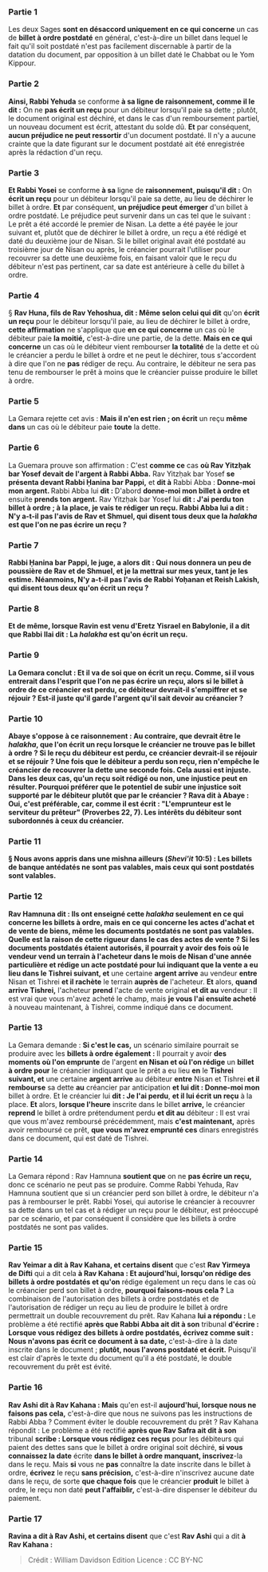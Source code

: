 
### Partie 1
Les deux Sages <b>sont en désaccord uniquement en ce qui concerne</b> un cas de <b>billet à ordre postdaté</b> en général,</b> c'est-à-dire un billet dans lequel le fait qu'il soit postdaté n'est pas facilement discernable à partir de la datation du document, par opposition à un billet daté le Chabbat ou le Yom Kippour.

### Partie 2
<b>Ainsi, Rabbi Yehuda</b> se conforme <b>à sa ligne de <b>raisonnement</b>, comme il le dit :</b> On ne <b>pas écrit un reçu</b> pour un débiteur lorsqu'il paie sa dette ; plutôt, le document original est déchiré, et dans le cas d'un remboursement partiel, un nouveau document est écrit, attestant du solde dû. <b>Et</b> par conséquent, <b>aucun préjudice ne peut ressortir</b> d'un document postdaté. Il n'y a aucune crainte que la date figurant sur le document postdaté ait été enregistrée après la rédaction d'un reçu.

### Partie 3
<b>Et Rabbi Yosei</b> se conforme <b>à sa</b> ligne de <b>raisonnement, puisqu'il dit :</b> On <b>écrit un reçu</b> pour un débiteur lorsqu'il paie sa dette, au lieu de déchirer le billet à ordre. <b>Et</b> par conséquent, <b>un préjudice peut émerger</b> d'un billet à ordre postdaté. Le préjudice peut survenir dans un cas tel que le suivant : Le prêt a été accordé le premier de Nisan. La dette a été payée le jour suivant et, plutôt que de déchirer le billet à ordre, un reçu a été rédigé et daté du deuxième jour de Nisan. Si le billet original avait été postdaté au troisième jour de Nisan ou après, le créancier pourrait l'utiliser pour recouvrer sa dette une deuxième fois, en faisant valoir que le reçu du débiteur n'est pas pertinent, car sa date est antérieure à celle du billet à ordre.

### Partie 4
§ <b>Rav Huna, fils de Rav Yehoshua, dit : Même selon celui qui dit</b> qu'on <b>écrit un reçu</b> pour le débiteur lorsqu'il paie, au lieu de déchirer le billet à ordre, <b>cette affirmation</b> ne s'applique que <b>en ce qui concerne</b> un cas où le débiteur paie <b>la moitié,</b> c'est-à-dire une partie, de la dette. <b>Mais en ce qui concerne</b> un cas où le débiteur vient rembourser <b>la totalité</b> de la dette et où le créancier a perdu le billet à ordre et ne peut le déchirer, tous s'accordent à dire que l'on ne <b>pas</b> rédiger de reçu. Au contraire, le débiteur ne sera pas tenu de rembourser le prêt à moins que le créancier puisse produire le billet à ordre.

### Partie 5
La Gemara rejette cet avis : <b>Mais il n'en est rien ; on écrit</b> un reçu <b>même dans</b> un cas où le débiteur paie <b>toute</b> la dette.

### Partie 6
La Guemara prouve son affirmation : C'est <b>comme ce</b> cas <b>où Rav Yitzḥak bar Yosef devait de l'argent à Rabbi Abba.</b> Rav Yitzḥak bar Yosef <b>se présenta devant Rabbi Ḥanina bar Pappi,</b> et <b>dit à</b> Rabbi Abba : <b>Donne-moi mon argent. </b> Rabbi Abba lui <b>dit : </b> D'abord <b>donne-moi mon <b>billet à ordre</b> et</b> ensuite <b>prends ton argent.</b> Rav Yitzḥak bar Yosef lui <b>dit : J'ai perdu ton <b>billet à ordre</b> ; à la place, <b>je vais te rédiger un reçu.</b> Rabbi Abba <b>lui a dit : N'y a-t-il pas</b> l'avis de <b>Rav et Shmuel, qui disent tous deux</b> que la <i>halakha</i> est que l'on ne <b>pas écrire un reçu ?</b>

### Partie 7
Rabbi Ḥanina bar Pappi, le juge, a alors <b>dit : Qui nous donnera</b> un peu de <b>poussière de Rav et de Shmuel,</b> et <b>je la mettrai sur mes yeux,</b> tant je les estime. Néanmoins, <b>N'y a-t-il pas</b> l'avis de <b>Rabbi Yoḥanan et Reish Lakish, qui disent tous deux</b> qu'on <b>écrit un reçu ?</b>

### Partie 8
<b>Et de même, lorsque Ravin est venu</b> d'Eretz Yisrael en Babylonie, il a dit que <b>Rabbi Ilai dit :</b> La <i>halakha</i> est qu'on <b>écrit un reçu.</b>

### Partie 9
La Gemara conclut : <b>Et il va de soi que</b> on <b>écrit un reçu. Comme, si</b> il vous <b>entrerait dans l'esprit que</b> l'on ne <b>pas écrire un reçu,</b> alors <b>si le <b>billet à ordre</b> de ce</b> créancier <b>est perdu, ce</b> débiteur devrait-il <b>s'empiffrer et se réjouir ?</b> Est-il juste qu'il garde l'argent qu'il sait devoir au créancier ?

### Partie 10
<b>Abaye s'oppose à ce</b> raisonnement : <b>Au contraire, que</b> devrait être le <i>halakha</i>, que l'on <b>écrit un reçu</b> lorsque le créancier ne trouve pas le billet à ordre ? Si <b>le reçu du</b> débiteur <b>est perdu, ce</b> créancier devrait-il <b>se réjouir et se réjouir ?</b> Une fois que le débiteur a perdu son reçu, rien n'empêche le créancier de recouvrer la dette une seconde fois. Cela aussi est injuste. Dans les deux cas, qu'un reçu soit rédigé ou non, une injustice peut en résulter. Pourquoi préférer que le potentiel de subir une injustice soit supporté par le débiteur plutôt que par le créancier ? <b>Rava dit à</b> Abaye : <b>Oui,</b> c'est préférable, car, comme il est écrit : <b>"L'emprunteur est le serviteur du prêteur"</b> (Proverbes 22, 7). Les intérêts du débiteur sont subordonnés à ceux du créancier.

### Partie 11
§ <b>Nous avons appris</b> dans une mishna <b>ailleurs</b> (<i>Shevi'it</i> 10:5) : <b>Les billets de banque antédatés ne sont pas valables, mais</b> ceux <b>qui sont postdatés sont valables.</b>

### Partie 12
<b>Rav Hamnuna dit : Ils ont enseigné</b> cette <i>halakha</i> <b>seulement</b> en ce qui concerne les <b>billets à ordre, mais</b> en ce qui concerne les <b>actes d'achat et de vente</b> de biens, <b>même les documents postdatés</b> <b>ne sont pas valables. Quelle est la raison</b> de cette rigueur dans le cas des actes de vente ? Si les documents postdatés étaient autorisés, il pourrait y avoir <b>des fois où</b> le vendeur <b>vend un terrain à</b> l'acheteur <b>dans</b> le mois de <b>Nisan</b> d'une année particulière <b>et rédige</b> un acte postdaté <b>pour lui</b> indiquant que la vente a eu lieu <b>dans</b> le <b>Tishrei</b> suivant, et</b> une certaine <b>argent arrive</b> au vendeur <b>entre</b> Nisan et Tishrei <b>et il rachète</b> le terrain <b>auprès de</b> l'acheteur. <b>Et</b> alors, <b>quand arrive Tishrei,</b> l'acheteur <b>prend</b> l'acte de vente original <b>et dit au</b> vendeur : Il est vrai que vous m'avez acheté le champ, mais <b>je vous l'ai ensuite acheté</b> à nouveau maintenant, à Tishrei, comme indiqué dans ce document.

### Partie 13
La Gemara demande : <b>Si c'est le cas,</b> un scénario similaire pourrait se produire avec les <b>billets à ordre également : </b> Il pourrait y avoir <b>des moments où l'on emprunte</b> de l'argent <b>en Nisan et où l'on rédige</b> un <b>billet à ordre pour</b> le créancier indiquant que le prêt a eu lieu <b>en</b> le <b>Tishrei suivant, et</b> une certaine <b>argent arrive</b> au débiteur <b>entre</b> Nisan et Tishrei <b>et il rembourse</b> sa dette <b>au</b> créancier par anticipation <b>et lui dit : Donne-moi mon</b> billet à ordre. Et</b> le créancier lui <b>dit : Je l'ai perdu</b>, <b>et il lui écrit un reçu</b> à la place. <b>Et</b> alors, <b>lorsque l'heure</b> inscrite dans le billet <b>arrive,</b> le créancier <b>reprend</b> le billet à ordre prétendument perdu <b>et dit au</b> débiteur : Il est vrai que vous m'avez remboursé précédemment, mais <b>c'est maintenant,</b> après avoir remboursé ce prêt, <b>que vous m'avez emprunté ces</b> dinars enregistrés dans ce document, qui est daté de Tishrei.

### Partie 14
La Gemara répond : Rav Hamnuna <b>soutient que</b> on ne <b>pas écrire un reçu,</b> donc ce scénario ne peut pas se produire. Comme Rabbi Yehuda, Rav Hamnuna soutient que si un créancier perd son billet à ordre, le débiteur n'a pas à rembourser le prêt. Rabbi Yosei, qui autorise le créancier à recouvrer sa dette dans un tel cas et à rédiger un reçu pour le débiteur, est préoccupé par ce scénario, et par conséquent il considère que les billets à ordre postdatés ne sont pas valides.

### Partie 15
<b>Rav Yeimar a dit à Rav Kahana, et certains disent</b> que c'est <b>Rav Yirmeya de Difti</b> qui a dit cela <b>à Rav Kahana : Et aujourd'hui, lorsqu'on rédige des billets à ordre <b>postdatés</b> et qu'on</b> rédige également un reçu</b> dans le cas où le créancier perd son billet à ordre, <b>pourquoi faisons-nous cela ?</b> La combinaison de l'autorisation des billets à ordre postdatés et de l'autorisation de rédiger un reçu au lieu de produire le billet à ordre permettrait un double recouvrement du prêt. Rav Kahana <b>lui a répondu :</b> Le problème a été rectifié <b>après que Rabbi Abba ait dit à son</b> tribunal <b>d'écrire : Lorsque vous rédigez des billets à ordre <b>postdatés</b>, écrivez comme suit : Nous n'avons pas écrit ce document à sa date,</b> c'est-à-dire à la date inscrite dans le document ; <b>plutôt, nous l'avons postdaté et écrit.</b> Puisqu'il est clair d'après le texte du document qu'il a été postdaté, le double recouvrement du prêt est évité.

### Partie 16
<b>Rav Ashi dit à Rav Kahana : Mais</b> qu'en est-il <b>aujourd'hui, lorsque nous ne faisons pas cela,</b> c'est-à-dire que nous ne suivons pas les instructions de Rabbi Abba ? Comment éviter le double recouvrement du prêt ? Rav Kahana répondit : Le problème a été rectifié <b>après que Rav Safra ait dit à son</b> tribunal <b>scribe : Lorsque vous rédigez ces reçus</b> pour les débiteurs qui paient des dettes sans que le billet à ordre original soit déchiré, <b>si vous connaissez la date</b> écrite <b>dans le <b>billet à ordre</b> manquant, inscrivez</b>-la dans le reçu. Mais <b>si</b> vous ne <b>pas</b> connaître la date inscrite dans le billet à ordre, <b>écrivez</b> le reçu <b>sans précision,</b> c'est-à-dire n'inscrivez aucune date dans le reçu, de sorte <b>que chaque fois</b> que le créancier <b>produit</b> le billet à ordre, le reçu non daté <b>peut l'affaiblir,</b> c'est-à-dire dispenser le débiteur du paiement.

### Partie 17
<b>Ravina a dit à Rav Ashi, et certains disent</b> que c'est <b>Rav Ashi</b> qui a dit <b>à Rav Kahana :</b>

>Crédit : William Davidson Edition
>Licence : CC BY-NC